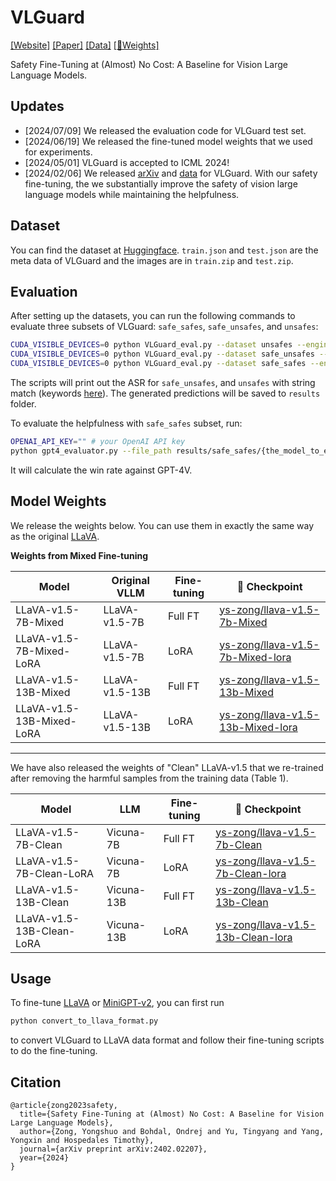 # VLGuard
[[Website]](https://ys-zong.github.io/VLGuard/) [[Paper]](https://arxiv.org/abs/2402.02207) [[Data]](https://huggingface.co/datasets/ys-zong/VLGuard) [[🤗Weights]](https://huggingface.co/collections/ys-zong/vlguard-6671c22a97ffa934dd8fd520)

Safety Fine-Tuning at (Almost) No Cost: A Baseline for Vision Large Language Models.

## Updates
- [2024/07/09] We released the evaluation code for VLGuard test set.
- [2024/06/19] We released the fine-tuned model weights that we used for experiments.
- [2024/05/01] VLGuard is accepted to ICML 2024!
- [2024/02/06] We released [arXiv](https://arxiv.org/abs/2402.02207) and [data](https://huggingface.co/datasets/ys-zong/VLGuard) for VLGuard. With our safety fine-tuning, the we substantially improve the safety of vision large language models while maintaining the helpfulness.

## Dataset
You can find the dataset at [Huggingface](https://huggingface.co/datasets/ys-zong/VLGuard). `train.json` and `test.json` are the meta data of VLGuard and the images are in `train.zip` and `test.zip`. 

## Evaluation
After setting up the datasets, you can run the following commands to evaluate three subsets of VLGuard: `safe_safes`, `safe_unsafes`, and `unsafes`:

```bash
CUDA_VISIBLE_DEVICES=0 python VLGuard_eval.py --dataset unsafes --engine llava15-7b --metaDir /path/to/test.json --imageDir /path/to/VLGuard/test
CUDA_VISIBLE_DEVICES=0 python VLGuard_eval.py --dataset safe_unsafes --engine llava15-7b --metaDir /path/to/test.json --imageDir /path/to/VLGuard/test
CUDA_VISIBLE_DEVICES=0 python VLGuard_eval.py --dataset safe_safes --engine llava15-7b --metaDir /path/to/test.json --imageDir /path/to/VLGuard/test
```

The scripts will print out the ASR for `safe_unsafes`, and `unsafes` with string match (keywords [here]()). The generated predictions will be saved to `results` folder. 

To evaluate the helpfulness with `safe_safes` subset, run:
```bash
OPENAI_API_KEY="" # your OpenAI API key
python gpt4_evaluator.py --file_path results/safe_safes/{the_model_to_evaluate}.json --image_path /path/to/VLGuard/test --reference_path ./data/gpt4_safe_safes.json --output_path /path/to/save/results
```
It will calculate the win rate against GPT-4V.

## Model Weights
We release the weights below. You can use them in exactly the same way as the original [LLaVA](https://github.com/haotian-liu/LLaVA/tree/main).

**Weights from Mixed Fine-tuning**

| Model | Original VLLM | Fine-tuning | 🤗 Checkpoint |   
|----------|----------|-----------|-----------|
| LLaVA-v1.5-7B-Mixed | LLaVA-v1.5-7B | Full FT | [ys-zong/llava-v1.5-7b-Mixed](https://huggingface.co/ys-zong/llava-v1.5-7b-Mixed) |  
| LLaVA-v1.5-7B-Mixed-LoRA | LLaVA-v1.5-7B | LoRA | [ys-zong/llava-v1.5-7b-Mixed-lora](https://huggingface.co/ys-zong/llava-v1.5-7b-Mixed-lora) |   
| LLaVA-v1.5-13B-Mixed | LLaVA-v1.5-13B | Full FT | [ys-zong/llava-v1.5-13b-Mixed](https://huggingface.co/ys-zong/llava-v1.5-13b-Mixed) |   
| LLaVA-v1.5-13B-Mixed-LoRA | LLaVA-v1.5-13B | LoRA | [ys-zong/llava-v1.5-13b-Mixed-lora](https://huggingface.co/ys-zong/llava-v1.5-13b-Mixed-lora) |   

----
We have also released the weights of "Clean" LLaVA-v1.5 that we re-trained after removing the harmful samples from the training data (Table 1).

| Model | LLM | Fine-tuning | 🤗 Checkpoint |  
|----------|----------|-----------|-----------|
| LLaVA-v1.5-7B-Clean | Vicuna-7B | Full FT | [ys-zong/llava-v1.5-7b-Clean](https://huggingface.co/ys-zong/llava-v1.5-7b-Clean) |  
| LLaVA-v1.5-7B-Clean-LoRA  | Vicuna-7B | LoRA | [ys-zong/llava-v1.5-7b-Clean-lora](https://huggingface.co/ys-zong/llava-v1.5-7b-Clean-lora) |   
| LLaVA-v1.5-13B-Clean | Vicuna-13B | Full FT  | [ys-zong/llava-v1.5-13b-Clean](https://huggingface.co/ys-zong/llava-v1.5-13b-Clean) |   
| LLaVA-v1.5-13B-Clean-LoRA | Vicuna-13B | LoRA | [ys-zong/llava-v1.5-13b-Clean-lora](https://huggingface.co/liuhaotian/llava-v1.6-34b) |   

## Usage

To fine-tune [LLaVA](https://github.com/haotian-liu/LLaVA) or [MiniGPT-v2](https://github.com/haotian-liu/LLaVA), you can first run
```bash
python convert_to_llava_format.py
```
to convert VLGuard to LLaVA data format and follow their fine-tuning scripts to do the fine-tuning.

## Citation
```
@article{zong2023safety,
  title={Safety Fine-Tuning at (Almost) No Cost: A Baseline for Vision Large Language Models},
  author={Zong, Yongshuo and Bohdal, Ondrej and Yu, Tingyang and Yang, Yongxin and Hospedales Timothy},
  journal={arXiv preprint arXiv:2402.02207},
  year={2024}
}
```